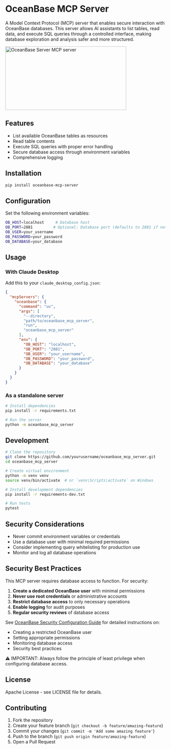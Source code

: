 # OceanBase MCP Server

A Model Context Protocol (MCP) server that enables secure interaction with OceanBase databases. 
This server allows AI assistants to list tables, read data, and execute SQL queries through a controlled interface, making database exploration and analysis safer and more structured.

<a href="https://glama.ai/mcp/servers/@yuanoOo/oceanbase_mcp_server">
  <img width="380" height="200" src="https://glama.ai/mcp/servers/@yuanoOo/oceanbase_mcp_server/badge" alt="OceanBase Server MCP server" />
</a>

## Features

- List available OceanBase tables as resources
- Read table contents
- Execute SQL queries with proper error handling
- Secure database access through environment variables
- Comprehensive logging

## Installation

```bash
pip install oceanbase-mcp-server
```

## Configuration

Set the following environment variables:

```bash
OB_HOST=localhost     # Database host
OB_PORT=2881         # Optional: Database port (defaults to 2881 if not specified)
OB_USER=your_username
OB_PASSWORD=your_password
OB_DATABASE=your_database
```

## Usage

### With Claude Desktop

Add this to your `claude_desktop_config.json`:

```json
{
  "mcpServers": {
    "oceanbase": {
      "command": "uv",
      "args": [
        "--directory", 
        "path/to/oceanbase_mcp_server",
        "run",
        "oceanbase_mcp_server"
      ],
      "env": {
        "OB_HOST": "localhost",
        "OB_PORT": "2881",
        "OB_USER": "your_username",
        "OB_PASSWORD": "your_password",
        "OB_DATABASE": "your_database"
      }
    }
  }
}
```

### As a standalone server

```bash
# Install dependencies
pip install -r requirements.txt

# Run the server
python -m oceanbase_mcp_server
```

## Development

```bash
# Clone the repository
git clone https://github.com/yourusername/oceanbase_mcp_server.git
cd oceanbase_mcp_server

# Create virtual environment
python -m venv venv
source venv/bin/activate  # or `venv\Scripts\activate` on Windows

# Install development dependencies
pip install -r requirements-dev.txt

# Run tests
pytest
```

## Security Considerations

- Never commit environment variables or credentials
- Use a database user with minimal required permissions
- Consider implementing query whitelisting for production use
- Monitor and log all database operations

## Security Best Practices

This MCP server requires database access to function. For security:

1. **Create a dedicated OceanBase user** with minimal permissions
2. **Never use root credentials** or administrative accounts
3. **Restrict database access** to only necessary operations
4. **Enable logging** for audit purposes
5. **Regular security reviews** of database access

See [OceanBase Security Configuration Guide](./SECURITY.md) for detailed instructions on:
- Creating a restricted OceanBase user
- Setting appropriate permissions
- Monitoring database access
- Security best practices

⚠️ IMPORTANT: Always follow the principle of least privilege when configuring database access.

## License

Apache License - see LICENSE file for details.

## Contributing

1. Fork the repository
2. Create your feature branch (`git checkout -b feature/amazing-feature`)
3. Commit your changes (`git commit -m 'Add some amazing feature'`)
4. Push to the branch (`git push origin feature/amazing-feature`)
5. Open a Pull Request
